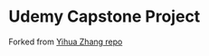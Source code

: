 # Udemy Capstone Project

Forked from [Yihua Zhang repo](https://github.com/ZhangMYihua/crwn-clothing-v2)

